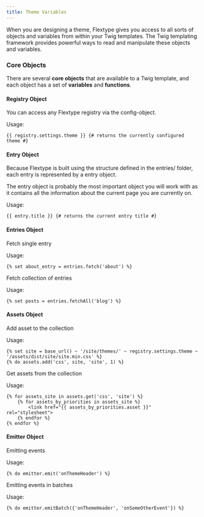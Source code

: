 ```yaml
---
title: Theme Variables
---
```


When you are designing a theme, Flextype gives you access to all sorts of objects and variables from within your Twig templates. The Twig templating framework provides powerful ways to read and manipulate these objects and variables.

### Core Objects

There are several **core objects** that are available to a Twig template, and each object has a set of **variables** and **functions**.

#### Registry Object

You can access any Flextype registry via the config-object.

Usage:

```
{{ registry.settings.theme }} {# returns the currently configured theme #}
```

#### Entry Object

Because Flextype is built using the structure defined in the entries/ folder, each entry is represented by a entry object.

The entry object is probably the most important object you will work with as it contains all the information about the current page you are currently on.

Usage:

```
{{ entry.title }} {# returns the current entry title #}
```

#### Entries Object

Fetch single entry

Usage:

```
{% set about_entry = entries.fetch('about') %}
```

Fetch collection of entries

Usage:

```
{% set posts = entries.fetchAll('blog') %}
```

#### Assets Object

Add asset to the collection

Usage:

```
{% set site = base_url() ~ '/site/themes/' ~ registry.settings.theme ~ '/assets/dist/site/site.min.css' %}
{% do assets.add('css', site, 'site', 1) %}
```

Get assets from the collection

Usage:

```
{% for assets_site in assets.get('css', 'site') %}
    {% for assets_by_priorities in assets_site %}
        <link href="{{ assets_by_priorities.asset }}" rel="stylesheet">
    {% endfor %}
{% endfor %}
```

#### Emitter Object

Emitting events

Usage:
```
{% do emitter.emit('onThemeHeader') %}
```

Emitting events in batches

Usage:

```
{% do emitter.emitBatch({'onThemeHeader', 'onSomeOtherEvent'}) %}
```
